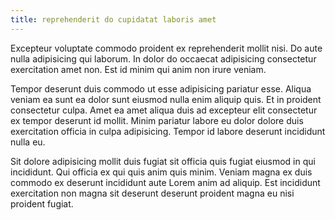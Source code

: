 ```yaml
---
title: reprehenderit do cupidatat laboris amet
---
```


Excepteur voluptate commodo proident ex reprehenderit mollit nisi. Do aute nulla adipisicing qui laborum. In dolor do occaecat adipisicing consectetur exercitation amet non. Est id minim qui anim non irure veniam.

Tempor deserunt duis commodo ut esse adipisicing pariatur esse. Aliqua veniam ea sunt ea dolor sunt eiusmod nulla enim aliquip quis. Et in proident consectetur culpa. Amet ea amet aliqua duis ad excepteur elit consectetur ex tempor deserunt id mollit. Minim pariatur labore eu dolor dolore duis exercitation officia in culpa adipisicing. Tempor id labore deserunt incididunt nulla eu.

Sit dolore adipisicing mollit duis fugiat sit officia quis fugiat eiusmod in qui incididunt. Qui officia ex qui quis anim quis minim. Veniam magna ex duis commodo ex deserunt incididunt aute Lorem anim ad aliquip. Est incididunt exercitation non magna sit deserunt deserunt proident magna eu nisi proident fugiat.